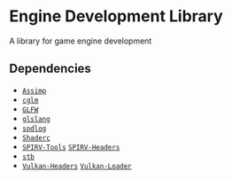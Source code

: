 # Engine Development Library
A library for game engine development


## Dependencies
* <a href="https://github.com/assimp/assimp" target="_blank">`Assimp`</a>
* <a href="https://github.com/recp/cglm" target="_blank">`cglm`</a>
* <a href="https://github.com/glfw/glfw" target="_blank">`GLFW`</a>
* <a href="https://github.com/KhronosGroup/glslang" target="_blank">`glslang`</a>
* <a href="https://github.com/gabime/spdlog" target="_blank">`spdlog`</a>
* <a href="https://github.com/google/shaderc" target="_blank">`Shaderc`</a>
* <a href="https://github.com/KhronosGroup/SPIRV-Tools" target="_blank">`SPIRV-Tools`</a> <a href="https://github.com/KhronosGroup/SPIRV-Headers" target="_blank">`SPIRV-Headers`</a>
* <a href="https://github.com/nothings/stb" target="_blank">`stb`</a>
* <a href="https://github.com/KhronosGroup/Vulkan-Headers" target="_blank">`Vulkan-Headers`</a> <a href="https://github.com/KhronosGroup/Vulkan-Loader" target="_blank">`Vulkan-Loader`</a>
